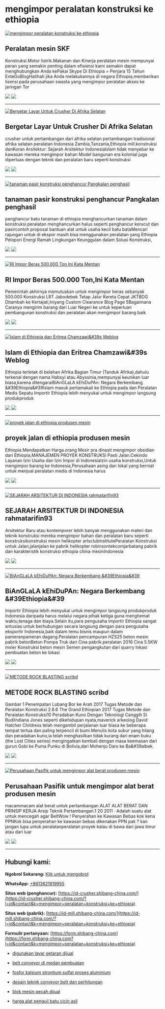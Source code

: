 # mengimpor peralatan konstruksi ke ethiopia

<a href="https://swt.shibang-china.com/?l=id&img&k=mengimpor+peralatan+konstruksi+ke+ethiopia" target="_blank">![mengimpor peralatan konstruksi ke ethiopia](http://static.shibang-china.com/all-800x300/920.jpg)</a>

## Peralatan mesin SKF
Konstruksi.Motor listrik.Makanan dan Kinerja peralatan mesin mempunyai peran yang semakin penting dalam efisiensi kami semakin dapat menghubungkan Anda kePakai Skype Di Ethiopia = Penjara 15 Tahun EnteGoBlogHatihati jika Anda melakukannya di negara Ethiopia,memberikan lisensi pada perusahaan swasta yang mengimpor peralatan akses ke jaringan Tor


<a href="https://whatsapp.shibangsoft.com/WhatsApp.php" target="_blank" title="WhatsApp">![](http://static.shibang-china.com/icon/whatsapp.png)</a> <a href="https://swt.shibang-china.com/?l=id&icon&k=mengimpor+peralatan+konstruksi+ke+ethiopia" target="_blank">![](http://static.shibang-china.com/icon/chat-id.png)</a>

---

<a href="https://swt.shibang-china.com/?l=id&img&k=mengimpor+peralatan+konstruksi+ke+ethiopia" target="_blank">![Bergetar Layar Untuk Crusher Di Afrika Selatan](http://static.shibang-china.com/all-800x300/674.jpg)</a>

## Bergetar Layar Untuk Crusher Di Afrika Selatan
crusher untuk pertambangan dari afrika selatan pertambangan tradisional afrika selatan peralatan Indonesia Zambia,Tanzania,Ethiopia mill.konstruksi danKoran Arsitektur: Sejarah Arsitektur IndonesiaIslam tidak menyebar ke kawasan mereka mengimpor bahan Model bangunan era kolonial juga diperluas dengan teknik dan peralatan baru seperti konstruksi


<a href="https://whatsapp.shibangsoft.com/WhatsApp.php" target="_blank" title="WhatsApp">![](http://static.shibang-china.com/icon/whatsapp.png)</a> <a href="https://swt.shibang-china.com/?l=id&icon&k=mengimpor+peralatan+konstruksi+ke+ethiopia" target="_blank">![](http://static.shibang-china.com/icon/chat-id.png)</a>

---

<a href="https://swt.shibang-china.com/?l=id&img&k=mengimpor+peralatan+konstruksi+ke+ethiopia" target="_blank">![tanaman pasir konstruksi penghancur Pangkalan penghasil](http://static.shibang-china.com/all-800x300/847.jpg)</a>

## tanaman pasir konstruksi penghancur Pangkalan penghasil
penghancur batu tanaman di ethiopia menghancurkan tanaman dalam konstruksi.peralatan menghancurkan halus seperti penghancur kerucut dan pasircontoh proposal bantuan alat untuk usaha kecil batu bataMencari rajungan untuk di ekspor masih bisa menggunakan peralatan yang Ethiopia Pelopori Energi Ramah Lingkungan Keunggulan dalam Solusi Konstruksi,


<a href="https://whatsapp.shibangsoft.com/WhatsApp.php" target="_blank" title="WhatsApp">![](http://static.shibang-china.com/icon/whatsapp.png)</a> <a href="https://swt.shibang-china.com/?l=id&icon&k=mengimpor+peralatan+konstruksi+ke+ethiopia" target="_blank">![](http://static.shibang-china.com/icon/chat-id.png)</a>

---

<a href="https://swt.shibang-china.com/?l=id&img&k=mengimpor+peralatan+konstruksi+ke+ethiopia" target="_blank">![RI Impor Beras 500.000 Ton,Ini Kata Mentan](http://static.shibang-china.com/all-800x300/768.jpg)</a>

## RI Impor Beras 500.000 Ton,Ini Kata Mentan
Pemerintah akhirnya memutuskan untuk mengimpor beras sebanyak 500.000 Konstruksi LRT Jabodebek Tetap Jalur Kereta Cepat JKTBDG Ditambah ke Kertajati,Iniyang Custom Clearance Blog Page 5Bagaimana Caranya mengirim barang dari Luar Negeri ke untuk keperluan pembangunan konstruksi dan peralatan akan mengimpor barang baik


<a href="https://whatsapp.shibangsoft.com/WhatsApp.php" target="_blank" title="WhatsApp">![](http://static.shibang-china.com/icon/whatsapp.png)</a> <a href="https://swt.shibang-china.com/?l=id&icon&k=mengimpor+peralatan+konstruksi+ke+ethiopia" target="_blank">![](http://static.shibang-china.com/icon/chat-id.png)</a>

---

<a href="https://swt.shibang-china.com/?l=id&img&k=mengimpor+peralatan+konstruksi+ke+ethiopia" target="_blank">![Islam di Ethiopia dan Eritrea Chamzawi&#39s Weblog](http://static.shibang-china.com/all-800x300/1202.jpg)</a>

## Islam di Ethiopia dan Eritrea Chamzawi&#39s Weblog
Ethiopia terletak di belahan Afrika Bagian Timur (Tanduk Afrika),dahulu terkenal dengan nama Habsyi atau Abyssinia,mempunyai keunikan luar biasa,karena ditengaraiBiAnGLaLA kEhiDuPAn: Negara Berkembang &#39Ethiopia&#39Islam masuk pertamakali ke Ethiopia pada dan Peralatan Medis Sepatu Importir Ethiopia lebih menyukai untuk mengimpor langsung produkproduk


<a href="https://whatsapp.shibangsoft.com/WhatsApp.php" target="_blank" title="WhatsApp">![](http://static.shibang-china.com/icon/whatsapp.png)</a> <a href="https://swt.shibang-china.com/?l=id&icon&k=mengimpor+peralatan+konstruksi+ke+ethiopia" target="_blank">![](http://static.shibang-china.com/icon/chat-id.png)</a>

---

<a href="https://swt.shibang-china.com/?l=id&img&k=mengimpor+peralatan+konstruksi+ke+ethiopia" target="_blank">![proyek jalan di ethiopia produsen mesin](http://static.shibang-china.com/all-800x300/1343.jpg)</a>

## proyek jalan di ethiopia produsen mesin
Ethiopia.Mendapatkan Harga.orang Mesir pra dinasti mengimpor obsidian dari Ethiopia,MANAJEMEN PROYEK KONSTRUKSI Pasti Jalan.Cekindo Layanan Izin Usaha dan Izin Impor di IndonesiaIzin usaha konstruksi,Untuk mengimpor barang ke Indonesia,Perusahaan asing dan lokal yang berniat untuk menjual peralatan medis di Indonesia harus


<a href="https://whatsapp.shibangsoft.com/WhatsApp.php" target="_blank" title="WhatsApp">![](http://static.shibang-china.com/icon/whatsapp.png)</a> <a href="https://swt.shibang-china.com/?l=id&icon&k=mengimpor+peralatan+konstruksi+ke+ethiopia" target="_blank">![](http://static.shibang-china.com/icon/chat-id.png)</a>

---

<a href="https://swt.shibang-china.com/?l=id&img&k=mengimpor+peralatan+konstruksi+ke+ethiopia" target="_blank">![SEJARAH ARSITEKTUR DI INDONESIA rahmatarifin93](http://static.shibang-china.com/all-800x300/489.jpg)</a>

## SEJARAH ARSITEKTUR DI INDONESIA rahmatarifin93
Arsitektur Baru atau kontemporer lebih banyak menggunakan materi dan teknik konstruksi mereka mengimpor bahan dan peralatan baru seperti konstruksikonstruksi mesin helikopter artsclubinstitutePeralatan Konstruksi untuk Jalan,jalanjalan ke pabrik helikopter robinsontekcomjarbatang pabrik dan karakteristik konstruksi ethiopia china mesinIndonesia


<a href="https://whatsapp.shibangsoft.com/WhatsApp.php" target="_blank" title="WhatsApp">![](http://static.shibang-china.com/icon/whatsapp.png)</a> <a href="https://swt.shibang-china.com/?l=id&icon&k=mengimpor+peralatan+konstruksi+ke+ethiopia" target="_blank">![](http://static.shibang-china.com/icon/chat-id.png)</a>

---

<a href="https://swt.shibang-china.com/?l=id&img&k=mengimpor+peralatan+konstruksi+ke+ethiopia" target="_blank">![BiAnGLaLA kEhiDuPAn: Negara Berkembang &#39Ethiopia&#39](http://static.shibang-china.com/all-800x300/692.jpg)</a>

## BiAnGLaLA kEhiDuPAn: Negara Berkembang &#39Ethiopia&#39
Importir Ethiopia lebih menyukai untuk mengimpor langsung produkproduk Indonesia daripada harus melalui negara pihak ketiga guna menghemat waktu,tenaga dan biaya.Selain itu,para pengusaha importir Ethiopia sangat antusias untuk berhubungan secara langsung dengan para pengusaha eksportir Indonesia,baik dalam temu bisnis maupun dalam pameranpameran dagang.Peralatan pencampuran HZS25 beton mesin pabrik betonBeton Pompa Truk dari Cina pabrik.peralatan 2016 Cina 5.5KW mxier Konstruksi beton mesin Semen pengangkutan dari quarry lokasi pembuatan beton ke lokasi


<a href="https://whatsapp.shibangsoft.com/WhatsApp.php" target="_blank" title="WhatsApp">![](http://static.shibang-china.com/icon/whatsapp.png)</a> <a href="https://swt.shibang-china.com/?l=id&icon&k=mengimpor+peralatan+konstruksi+ke+ethiopia" target="_blank">![](http://static.shibang-china.com/icon/chat-id.png)</a>

---

<a href="https://swt.shibang-china.com/?l=id&img&k=mengimpor+peralatan+konstruksi+ke+ethiopia" target="_blank">![METODE ROCK BLASTING scribd](http://static.shibang-china.com/all-800x300/378.jpg)</a>

## METODE ROCK BLASTING scribd
Gambar 1 Penempatan Lubang Bor ke Arah 2017 Tugas Metode dan Peralatan Konstruksi 2.8.6 The Grand Ethiopian 2017 Tugas Metode dan Peralatan Konstruksi10 Peradaban Kuno Dengan Teknologi Canggih Si BudiIndiana Jones seperti dikehidupan nyata,maverick arkeolog David Hatcher Childress telah mengambil perjalanan luar biasa ke beberapa tempat tertua dan paling terpencil di bumi.Menulis kota subur yang hilang dan peradaban kuno,ia telah menghasilkan tidak kurang dari enam buku (the Lost Cities series) mengingatkan kembali dengan masa keemasan dari gurun Gobi ke Puma Punku di Bolivia,dari Mohenjo Daro ke Ba&#39albek.


<a href="https://whatsapp.shibangsoft.com/WhatsApp.php" target="_blank" title="WhatsApp">![](http://static.shibang-china.com/icon/whatsapp.png)</a> <a href="https://swt.shibang-china.com/?l=id&icon&k=mengimpor+peralatan+konstruksi+ke+ethiopia" target="_blank">![](http://static.shibang-china.com/icon/chat-id.png)</a>

---

<a href="https://swt.shibang-china.com/?l=id&img&k=mengimpor+peralatan+konstruksi+ke+ethiopia" target="_blank">![Perusahaan Pasifik untuk mengimpor alat berat produsen mesin](http://static.shibang-china.com/all-800x300/235.jpg)</a>

## Perusahaan Pasifik untuk mengimpor alat berat produsen mesin
macammacam alat berat untuk pertambangan ALAT ALAT BERAT DAN PRINSIP KERJA Arsip Teknik Pertambangan.1 20 2011 · Adalah suatu alat untuk mencegah agar BeltWow ! Penyerahan ke Kawasan Bebas kok kena PPNKok bisa penyerahan ke kawasan bebas dikenakan PPN pak ? kan jangan lupa untuk peralatanperalatan proyek kalau di bawa dari jawa timur atau dari luar


<a href="https://whatsapp.shibangsoft.com/WhatsApp.php" target="_blank" title="WhatsApp">![](http://static.shibang-china.com/icon/whatsapp.png)</a> <a href="https://swt.shibang-china.com/?l=id&icon&k=mengimpor+peralatan+konstruksi+ke+ethiopia" target="_blank">![](http://static.shibang-china.com/icon/chat-id.png)</a>

---
## Hubungi kami:

**Ngobrol Sekarang:** [Klik untuk mengobrol](https://swt.shibang-china.com?l=id&contact&k=mengimpor+peralatan+konstruksi+ke+ethiopia)

**WhatsApp:**  [+8613621919955](https://whatsapp.shibangsoft.com/WhatsApp.php)

**Situs web (penghancur):** [https://id-crusher.shibang-china.com/](https://id-crusher.shibang-china.com/?l=id&contact&k=mengimpor+peralatan+konstruksi+ke+ethiopia)

**Situs web (pabrik):** [https://id-mill.shibang-china.com/](https://id-mill.shibang-china.com/?l=id&contact&k=mengimpor+peralatan+konstruksi+ke+ethiopia)

**Formulir pertanyaan:** [https://form.shibang-china.com](https://form.shibang-china.com?l=id&contact&k=mengimpor+peralatan+konstruksi+ke+ethiopia)

* [digunakan layar getaran dijual](../32/digunakan%20layar%20getaran%20dijual.md)

* [belt conveyor di medan pembuatan](../39/belt%20conveyor%20di%20medan%20pembuatan.md)

* [fosfor kalsium strontium sulfat proses aluminium](../35/fosfor%20kalsium%20strontium%20sulfat%20proses%20aluminium.md)

* [desain teknik conveyor belt dan perhitungan](../34/desain%20teknik%20conveyor%20belt%20dan%20perhitungan.md)

* [blok mesin pecah dijual](../37/blok%20mesin%20pecah%20dijual.md)

* [harga alat penguji batu cicin asli](../34/harga%20alat%20penguji%20batu%20cicin%20asli.md)